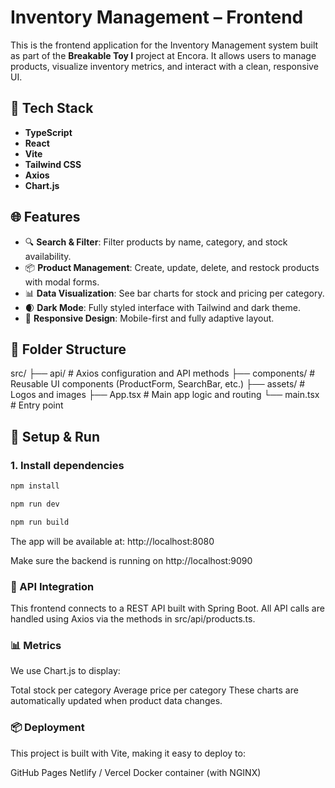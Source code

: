 # Inventory Management – Frontend

This is the frontend application for the Inventory Management system built as part of the **Breakable Toy I** project at Encora. It allows users to manage products, visualize inventory metrics, and interact with a clean, responsive UI.

## 🚀 Tech Stack

- **TypeScript**
- **React**
- **Vite**
- **Tailwind CSS**
- **Axios**
- **Chart.js**

## 🌐 Features

- 🔍 **Search & Filter**: Filter products by name, category, and stock availability.
- 📦 **Product Management**: Create, update, delete, and restock products with modal forms.
- 📊 **Data Visualization**: See bar charts for stock and pricing per category.
- 🌒 **Dark Mode**: Fully styled interface with Tailwind and dark theme.
- 📱 **Responsive Design**: Mobile-first and fully adaptive layout.

## 📁 Folder Structure

src/
├── api/ # Axios configuration and API methods
├── components/ # Reusable UI components (ProductForm, SearchBar, etc.)
├── assets/ # Logos and images
├── App.tsx # Main app logic and routing
└── main.tsx # Entry point


## 🔧 Setup & Run

### 1. Install dependencies

```bash
npm install

npm run dev

npm run build
```

The app will be available at: http://localhost:8080

Make sure the backend is running on http://localhost:9090
### 🔄 API Integration

This frontend connects to a REST API built with Spring Boot.
All API calls are handled using Axios via the methods in src/api/products.ts.

### 📊 Metrics

We use Chart.js to display:

Total stock per category
Average price per category
These charts are automatically updated when product data changes.

### 📦 Deployment

This project is built with Vite, making it easy to deploy to:

GitHub Pages
Netlify / Vercel
Docker container (with NGINX)

